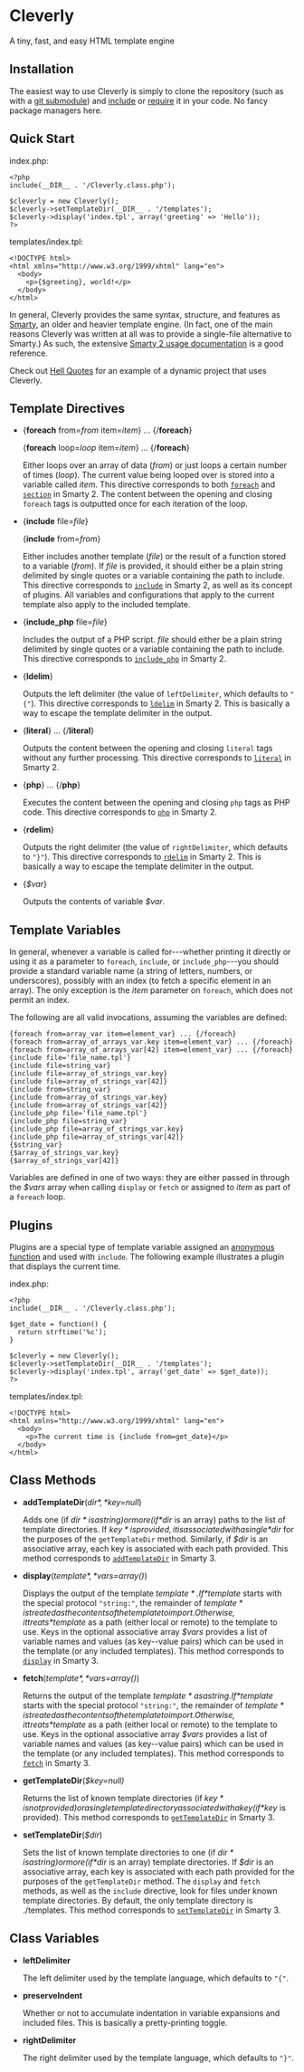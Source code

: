 Cleverly
========

A tiny, fast, and easy HTML template engine


Installation
------------

The easiest way to use Cleverly is simply to clone the repository (such as with
a [git submodule](https://git-scm.com/docs/git-submodule)) and
[include](https://www.php.net/manual/en/function.include.php) or
[require](https://www.php.net/manual/en/function.require.php) it in your code.
No fancy package managers here.


Quick Start
-----------

index.php:

    <?php
    include(__DIR__ . '/Cleverly.class.php');

    $cleverly = new Cleverly();
    $cleverly->setTemplateDir(__DIR__ . '/templates');
    $cleverly->display('index.tpl', array('greeting' => 'Hello'));
    ?>

templates/index.tpl:

    <!DOCTYPE html>
    <html xmlns="http://www.w3.org/1999/xhtml" lang="en">
      <body>
        <p>{$greeting}, world!</p>
      </body>
    </html>

In general, Cleverly provides the same syntax, structure, and features as
[Smarty](https://www.smarty.net/), an older and heavier template engine. (In
fact, one of the main reasons Cleverly was written at all was to provide a
single-file alternative to Smarty.) As such, the extensive [Smarty 2 usage
documentation](https://www.smarty.net/docsv2/en/) is a good reference.

Check out [Hell Quotes](https://github.com/deeptoaster/hell-quotes) for an
example of a dynamic project that uses Cleverly.


Template Directives
-------------------

*   {**foreach** from=*from* item=*item*} ... {/**foreach**}

    {**foreach** loop=*loop* item=*item*} ... {/**foreach**}

    Either loops over an array of data (*from*) or just loops a certain number
    of times (*loop*). The current value being looped over is stored into a
    variable called *item*. This directive corresponds to both
    [`foreach`](https://www.smarty.net/docsv2/en/language.function.foreach.tpl)
    and
    [`section`](https://www.smarty.net/docsv2/en/language.function.section.tpl)
    in Smarty 2. The content between the opening and closing `foreach` tags is
    outputted once for each iteration of the loop.

*   {**include** file=*file*}

    {**include** from=*from*}

    Either includes another template (*file*) or the result of a function
    stored to a variable (*from*). If *file* is provided, it should either be a
    plain string delimited by single quotes or a variable containing the path
    to include. This directive corresponds to
    [`include`](https://www.smarty.net/docsv2/en/language.function.include.tpl)
    in Smarty 2, as well as its concept of plugins. All variables and
    configurations that apply to the current template also apply to the
    included template.

*   {**include_php** file=*file*}

    Includes the output of a PHP script. *file* should either be a plain string
    delimited by single quotes or a variable containing the path to include.
    This directive corresponds to
    [`include_php`](https://www.smarty.net/docs/en/language.function.include.php.tpl)
    in Smarty 2.

*   {**ldelim**}

    Outputs the left delimiter (the value of `leftDelimiter`, which defaults to
    `"{"`). This directive corresponds to
    [`ldelim`](https://www.smarty.net/docs/en/language.function.ldelim.tpl) in
    Smarty 2. This is basically a way to escape the template delimiter in the
    output.

*   {**literal**} ... {/**literal**}

    Outputs the content between the opening and closing `literal` tags without
    any further processing. This directive corresponds to
    [`literal`](https://www.smarty.net/docs/en/language.function.literal.tpl)
    in Smarty 2.

*   {**php**} ... {/**php**}

    Executes the content between the opening and closing `php` tags as PHP
    code. This directive corresponds to
    [`php`](https://www.smarty.net/docs/en/language.function.php.tpl) in Smarty
    2.

*   {**rdelim**}

    Outputs the right delimiter (the value of `rightDelimiter`, which defaults
    to `"}"`). This directive corresponds to
    [`rdelim`](https://www.smarty.net/docs/en/language.function.rdelim.tpl) in
    Smarty 2. This is basically a way to escape the template delimiter in the
    output.

*   {*$var*}

    Outputs the contents of variable *$var*.


Template Variables
------------------

In general, whenever a variable is called for---whether printing it directly or
using it as a parameter to `foreach`, `include`, or `include_php`---you should
provide a standard variable name (a string of letters, numbers, or
underscores), possibly with an index (to fetch a specific element in an array).
The only exception is the *item* parameter on `foreach`, which does not permit
an index.

The following are all valid invocations, assuming the variables are defined:

    {foreach from=array_var item=element_var} ... {/foreach}
    {foreach from=array_of_arrays_var.key item=element_var} ... {/foreach}
    {foreach from=array_of_arrays_var[42] item=element_var} ... {/foreach}
    {include file='file_name.tpl'}
    {include file=string_var}
    {include file=array_of_strings_var.key}
    {include file=array_of_strings_var[42]}
    {include from=string_var}
    {include from=array_of_strings_var.key}
    {include from=array_of_strings_var[42]}
    {include_php file='file_name.tpl'}
    {include_php file=string_var}
    {include_php file=array_of_strings_var.key}
    {include_php file=array_of_strings_var[42]}
    {$string_var}
    {$array_of_strings_var.key}
    {$array_of_strings_var[42]}

Variables are defined in one of two ways: they are either passed in through the
*$vars* array when calling `display` or `fetch` or assigned to *item* as part
of a `foreach` loop.


Plugins
-------

Plugins are a special type of template variable assigned an [anonymous
function](https://www.php.net/manual/en/functions.anonymous.php) and used with
`include`. The following example illustrates a plugin that displays the current
time.

index.php:

    <?php
    include(__DIR__ . '/Cleverly.class.php');

    $get_date = function() {
      return strftime('%c');
    }

    $cleverly = new Cleverly();
    $cleverly->setTemplateDir(__DIR__ . '/templates');
    $cleverly->display('index.tpl', array('get_date' => $get_date));
    ?>

templates/index.tpl:

    <!DOCTYPE html>
    <html xmlns="http://www.w3.org/1999/xhtml" lang="en">
      <body>
        <p>The current time is {include from=get_date}</p>
      </body>
    </html>


Class Methods
-------------

*   **addTemplateDir**(*$dir*, *$key=null*)

    Adds one (if *$dir* is a string) or more (if *$dir* is an array) paths to
    the list of template directories. If *$key* is provided, it is associated
    with a single *$dir* for the purposes of the `getTemplateDir` method.
    Similarly, if *$dir* is an associative array, each key is associated with
    each path provided. This method corresponds to
    [`addTemplateDir`](https://www.smarty.net/docs/en/api.add.template.dir.tpl)
    in Smarty 3.

*   **display**(*$template*, *$vars=array()*)

    Displays the output of the template *$template*. If *$template* starts with
    the special protocol `"string:"`, the remainder of *$template* is treated
    as the contents of the template to import. Otherwise, it treats *$template*
    as a path (either local or remote) to the template to use. Keys in the
    optional associative array *$vars* provides a list of variable names and
    values (as key--value pairs) which can be used in the template (or any
    included templates). This method corresponds to
    [`display`](https://www.smarty.net/docs/en/api.display.tpl) in Smarty 3.

*   **fetch**(*$template*, *$vars=array()*)

    Returns the output of the template *$template* as a string. If *$template*
    starts with the special protocol `"string:"`, the remainder of *$template*
    is treated as the contents of the template to import. Otherwise, it treats
    *$template* as a path (either local or remote) to the template to use. Keys
    in the optional associative array *$vars* provides a list of variable names
    and values (as key--value pairs) which can be used in the template (or any
    included templates). This method corresponds to
    [`fetch`](https://www.smarty.net/docs/en/api.fetch.tpl) in Smarty 3.

*   **getTemplateDir**(*$key=null)*

    Returns the list of known template directories (if *$key* is not provided)
    or a single template directory associated with a key (if *$key* is
    provided). This method corresponds to
    [`getTemplateDir`](https://www.smarty.net/docs/en/api.get.template.dir.tpl)
    in Smarty 3.

*   **setTemplateDir**(*$dir*)

    Sets the list of known template directories to one (if *$dir* is a string)
    or more (if *$dir* is an array) template directories. If *$dir* is an
    associative array, each key is associated with each path provided for the
    purposes of the `getTemplateDir` method. The `display` and `fetch` methods,
    as well as the `include` directive, look for files under known template
    directories. By default, the only template directory is ./templates. This
    method corresponds to
    [`setTemplateDir`](https://www.smarty.net/docs/en/api.set.template.dir.tpl)
    in Smarty 3.


Class Variables
---------------

*   **leftDelimiter**

    The left delimiter used by the template language, which defaults to `"{"`.

*   **preserveIndent**

    Whether or not to accumulate indentation in variable expansions and
    included files. This is basically a pretty-printing toggle.

*   **rightDelimiter**

    The right delimiter used by the template language, which defaults to `"}"`.

